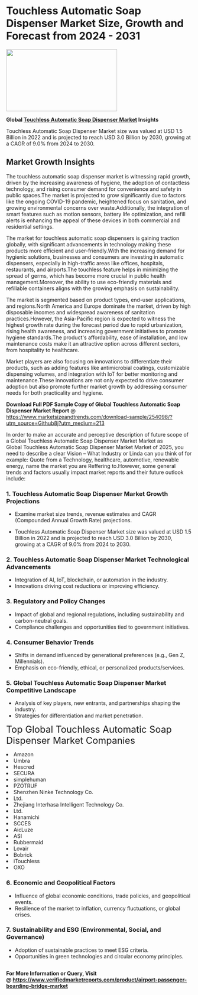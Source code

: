 <H1>Touchless Automatic Soap Dispenser Market Size, Growth and Forecast from 2024 - 2031</H1><img class="aligncenter size-medium wp-image-584254" src="https://thirdeyenews.in/wp-content/uploads/2024/09/Global-Market-Research-300x168.jpeg" alt="" width="300" height="168" /><p><strong>Global&nbsp;<a href="https://www.marketsizeandtrends.com/download-sample/254098/?utm_source=Github8j?utm_medium=213">Touchless Automatic Soap Dispenser Market</a> Insights</strong></p><p>Touchless Automatic Soap Dispenser Market size was valued at USD 1.5 Billion in 2022 and is projected to reach USD 3.0 Billion by 2030, growing at a CAGR of 9.0% from 2024 to 2030.</p><p><h2>Market Growth Insights</h2> <p>The touchless automatic soap dispenser market is witnessing rapid growth, driven by the increasing awareness of hygiene, the adoption of contactless technology, and rising consumer demand for convenience and safety in public spaces.The market is projected to grow significantly due to factors like the ongoing COVID-19 pandemic, heightened focus on sanitation, and growing environmental concerns over waste.Additionally, the integration of smart features such as motion sensors, battery life optimization, and refill alerts is enhancing the appeal of these devices in both commercial and residential settings.</p> <p>The market for touchless automatic soap dispensers is gaining traction globally, with significant advancements in technology making these products more efficient and user-friendly.With the increasing demand for hygienic solutions, businesses and consumers are investing in automatic dispensers, especially in high-traffic areas like offices, hospitals, restaurants, and airports.The touchless feature helps in minimizing the spread of germs, which has become more crucial in public health management.Moreover, the ability to use eco-friendly materials and refillable containers aligns with the growing emphasis on sustainability.</p> <p>The market is segmented based on product types, end-user applications, and regions.North America and Europe dominate the market, driven by high disposable incomes and widespread awareness of sanitation practices.However, the Asia-Pacific region is expected to witness the highest growth rate during the forecast period due to rapid urbanization, rising health awareness, and increasing government initiatives to promote hygiene standards.The product's affordability, ease of installation, and low maintenance costs make it an attractive option across different sectors, from hospitality to healthcare.</p> <p>Market players are also focusing on innovations to differentiate their products, such as adding features like antimicrobial coatings, customizable dispensing volumes, and integration with IoT for better monitoring and maintenance.These innovations are not only expected to drive consumer adoption but also promote further market growth by addressing consumer needs for both practicality and hygiene.</p> <p><span class=""><strong>Download Full PDF Sample Copy of Global Touchless Automatic Soap Dispenser Market Report</strong> @ <a href="https://www.marketsizeandtrends.com/download-sample/254098/?utm_source=Github8j?utm_medium=213" target="_blank">https://www.marketsizeandtrends.com/download-sample/254098/?utm_source=Github8j?utm_medium=213</a></span></p><p>In order to make an accurate and perceptive description of future scope of a Global&nbsp;Touchless Automatic Soap Dispenser Market Market as Global&nbsp;Touchless Automatic Soap Dispenser Market Market of 2025, you need to describe a clear Vision &ndash; What Industry or Linda can you think of for example: Quote from a Technology, healthcare, automotive, renewable energy, name the market you are Reffering to.However, some general trends and factors usually impact market reports and their future outlook include:</p><h3>1.&nbsp;<strong>Touchless Automatic Soap Dispenser Market Growth Projections</strong></h3><ul><li>Examine market size trends, revenue estimates and CAGR (Compounded Annual Growth Rate) projections.</li><li><p>Touchless Automatic Soap Dispenser Market size was valued at USD 1.5 Billion in 2022 and is projected to reach USD 3.0 Billion by 2030, growing at a CAGR of 9.0% from 2024 to 2030.</p></li></ul><h3>2.&nbsp;<strong>Touchless Automatic Soap Dispenser Market Technological Advancements</strong></h3><ul><li>Integration of AI, IoT, blockchain, or automation in the industry.</li><li>Innovations driving cost reductions or improving efficiency.</li></ul><h3>3.&nbsp;<strong>Regulatory and Policy Changes</strong></h3><ul><li>Impact of global and regional regulations, including sustainability and carbon-neutral goals.</li><li>Compliance challenges and opportunities tied to government initiatives.</li></ul><h3>4.&nbsp;<strong>Consumer Behavior Trends</strong></h3><ul><li>Shifts in demand influenced by generational preferences (e.g., Gen Z, Millennials).</li><li>Emphasis on eco-friendly, ethical, or personalized products/services.</li></ul><h3>5.&nbsp;<strong>Global Touchless Automatic Soap Dispenser Market Competitive Landscape</strong></h3><ul><li>Analysis of key players, new entrants, and partnerships shaping the industry.</li><li>Strategies for differentiation and market penetration.</li></ul><p data-pm-slice="1 1 []"><span style="color: inherit; font-family: inherit; font-size: 25px;">Top Global Touchless Automatic Soap Dispenser Market Companies</span></p><div class="" data-test-id=""><p><li>Amazon</li><li> Umbra</li><li> Hescred</li><li> SECURA</li><li> simplehuman</li><li> PZOTRUF</li><li> Shenzhen Ninke Technology Co.</li><li> Ltd.</li><li> Zhejiang Interhasa Intelligent Technology Co.</li><li> Ltd.</li><li> Hanamichi</li><li> SCCES</li><li> AicLuze</li><li> ASI</li><li> Rubbermaid</li><li> Lovair</li><li> Bobrick</li><li> iTouchless</li><li> OXO</li></p></div><h3>6.&nbsp;<strong>Economic and Geopolitical Factors</strong></h3><ul><li>Influence of global economic conditions, trade policies, and geopolitical events.</li><li>Resilience of the market to inflation, currency fluctuations, or global crises.</li></ul><h3>7.&nbsp;<strong>Sustainability and ESG (Environmental, Social, and Governance)</strong></h3><ul><li>Adoption of sustainable practices to meet ESG criteria.</li><li>Opportunities in green technologies and circular economy principles.</li></ul><h2><strong style="font-size: 14px;">For More Information or Query, Visit @&nbsp;</strong><a style="background-color: #ffffff; font-size: 14px;" href="https://www.marketsizeandtrends.com/report/touchless-automatic-soap-dispenser-market/" target="_blank">https://www.verifiedmarketreports.com/product/airport-passenger-boarding-bridge-market</a></h2>